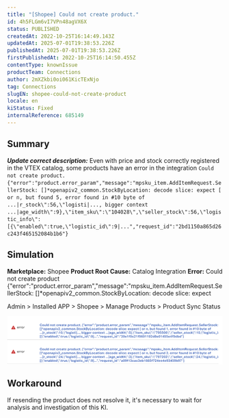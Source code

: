 ```yaml
---
title: "[Shopee] Could not create product."
id: 4h5FLGm6vI7VPn48agVX6X
status: PUBLISHED
createdAt: 2022-10-25T16:14:49.143Z
updatedAt: 2025-07-01T19:38:53.226Z
publishedAt: 2025-07-01T19:38:53.226Z
firstPublishedAt: 2022-10-25T16:14:50.455Z
contentType: knownIssue
productTeam: Connections
author: 2mXZkbi0oi061KicTExNjo
tag: Connections
slugEN: shopee-could-not-create-product
locale: en
kiStatus: Fixed
internalReference: 685149
---
```


## Summary



_**Update correct description:**_ Even with price and stock correctly registered in the VTEX catalog, some products have an error
in the integration `Could not create product. {"error":"product.error_param","message":"mpsku_item.AddItemRequest.SellerStock: []*openapiv2_common.StockByLocation: decode slice: expect [ or n, but found 5, error found in #10 byte of ...|r_stock\":56,\"logisti|..., bigger context ...|age_width\":9},\"item_sku\":\"104028\",\"seller_stock\":56,\"logistic_info\":[{\"enabled\":true,\"logistic_id\":9|...","request_id":"2bd1150a865d26c243f465152084b1b6"} `


##

## Simulation



**Marketplace:** Shopee
**Product Root Cause:** Catalog Integration
**Error:** Could not create product {"error":"product.error_param","message":"mpsku_item.AddItemRequest.SellerStock: []*openapiv2_common.StockByLocation: decode slice: expect

Admin > Installed APP > Shopee > Manage Products > Product Sync Status

 ![](https://raw.githubusercontent.com/vtexdocs/help-center-content/refs/heads/main/docs/en/known-issues/Connections/shopee-could-not-create-product_1.png)



##

## Workaround


If resending the product does not resolve it, it's necessary to wait for analysis and investigation of this KI.

